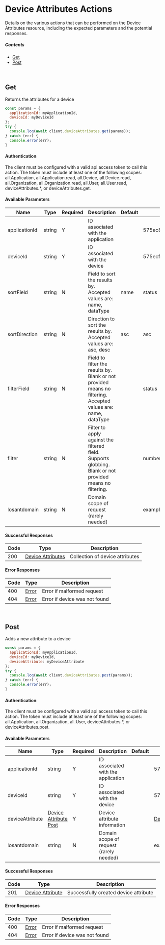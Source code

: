 # Device Attributes Actions

Details on the various actions that can be performed on the
Device Attributes resource, including the expected
parameters and the potential responses.

##### Contents

*   [Get](#get)
*   [Post](#post)

<br/>

## Get

Returns the attributes for a device

```javascript
const params = {
  applicationId: myApplicationId,
  deviceId: myDeviceId
};
try {
  console.log(await client.deviceAttributes.get(params));
} catch (err) {
  console.error(err);
}
```

#### Authentication
The client must be configured with a valid api access token to call this
action. The token must include at least one of the following scopes:
all.Application, all.Application.read, all.Device, all.Device.read, all.Organization, all.Organization.read, all.User, all.User.read, deviceAttributes.*, or deviceAttributes.get.

#### Available Parameters

| Name | Type | Required | Description | Default | Example |
| ---- | ---- | -------- | ----------- | ------- | ------- |
| applicationId | string | Y | ID associated with the application |  | 575ec8687ae143cd83dc4a97 |
| deviceId | string | Y | ID associated with the device |  | 575ecf887ae143cd83dc4aa2 |
| sortField | string | N | Field to sort the results by. Accepted values are: name, dataType | name | status |
| sortDirection | string | N | Direction to sort the results by. Accepted values are: asc, desc | asc | asc |
| filterField | string | N | Field to filter the results by. Blank or not provided means no filtering. Accepted values are: name, dataType |  | status |
| filter | string | N | Filter to apply against the filtered field. Supports globbing. Blank or not provided means no filtering. |  | number |
| losantdomain | string | N | Domain scope of request (rarely needed) |  | example.com |

#### Successful Responses

| Code | Type | Description |
| ---- | ---- | ----------- |
| 200 | [Device Attributes](../lib/schemas/deviceAttributes.json) | Collection of device attributes |

#### Error Responses

| Code | Type | Description |
| ---- | ---- | ----------- |
| 400 | [Error](../lib/schemas/error.json) | Error if malformed request |
| 404 | [Error](../lib/schemas/error.json) | Error if device was not found |

<br/>

## Post

Adds a new attribute to a device

```javascript
const params = {
  applicationId: myApplicationId,
  deviceId: myDeviceId,
  deviceAttribute: myDeviceAttribute
};
try {
  console.log(await client.deviceAttributes.post(params));
} catch (err) {
  console.error(err);
}
```

#### Authentication
The client must be configured with a valid api access token to call this
action. The token must include at least one of the following scopes:
all.Application, all.Organization, all.User, deviceAttributes.*, or deviceAttributes.post.

#### Available Parameters

| Name | Type | Required | Description | Default | Example |
| ---- | ---- | -------- | ----------- | ------- | ------- |
| applicationId | string | Y | ID associated with the application |  | 575ec8687ae143cd83dc4a97 |
| deviceId | string | Y | ID associated with the device |  | 575ecf887ae143cd83dc4aa2 |
| deviceAttribute | [Device Attribute Post](../lib/schemas/deviceAttributePost.json) | Y | Device attribute information |  | [Device Attribute Post Example](_schemas.md#device-attribute-post-example) |
| losantdomain | string | N | Domain scope of request (rarely needed) |  | example.com |

#### Successful Responses

| Code | Type | Description |
| ---- | ---- | ----------- |
| 201 | [Device Attribute](../lib/schemas/deviceAttribute.json) | Successfully created device attribute |

#### Error Responses

| Code | Type | Description |
| ---- | ---- | ----------- |
| 400 | [Error](../lib/schemas/error.json) | Error if malformed request |
| 404 | [Error](../lib/schemas/error.json) | Error if device was not found |
